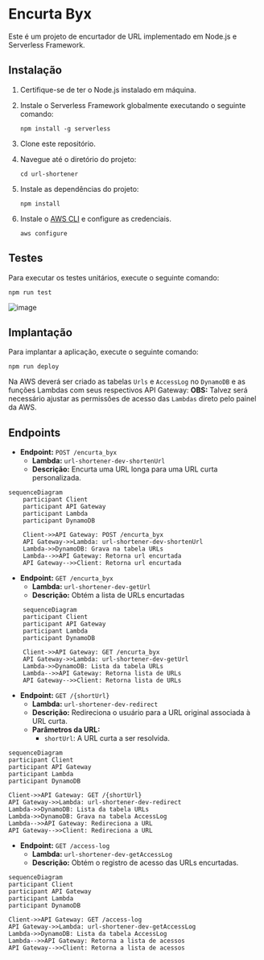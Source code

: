 # Encurta Byx

Este é um projeto de encurtador de URL implementado em Node.js e Serverless Framework.

## Instalação

1. Certifique-se de ter o Node.js instalado em máquina.
2. Instale o Serverless Framework globalmente executando o seguinte comando:
   ```
   npm install -g serverless
   ```
3. Clone este repositório.

4. Navegue até o diretório do projeto:

   ```
   cd url-shortener
   ```

5. Instale as dependências do projeto:

   ```
   npm install
   ```

6. Instale o [AWS CLI](https://docs.aws.amazon.com/cli/latest/userguide/getting-started-install.html) e configure as credenciais.

   ```
   aws configure
   ```

## Testes

Para executar os testes unitários, execute o seguinte comando:

```
npm run test
```

![image](https://github.com/guimathiago/url-shortener/assets/82674314/ccaa9f77-f89e-4819-a0dd-8debc4cf16de)


## Implantação

Para implantar a aplicação, execute o seguinte comando:

```
npm run deploy
```

Na AWS deverá ser criado as tabelas `Urls` e `AccessLog` no `DynamoDB` e as funções Lambdas com seus respectivos API Gateway:
**OBS:** Talvez será necessário ajustar as permissões de acesso das `Lambdas` direto pelo painel da AWS.

## Endpoints

- **Endpoint:** `POST /encurta_byx`
  - **Lambda:** `url-shortener-dev-shortenUrl`
  - **Descrição:** Encurta uma URL longa para uma URL curta personalizada.

```mermaid
sequenceDiagram
    participant Client
    participant API Gateway
    participant Lambda
    participant DynamoDB

    Client->>API Gateway: POST /encurta_byx
    API Gateway->>Lambda: url-shortener-dev-shortenUrl
    Lambda->>DynamoDB: Grava na tabela URLs
    Lambda-->>API Gateway: Retorna url encurtada
    API Gateway-->>Client: Retorna url encurtada

```

- **Endpoint:** `GET /encurta_byx`
  - **Lambda:** `url-shortener-dev-getUrl`
  - **Descrição:** Obtém a lista de URLs encurtadas

```mermaid
    sequenceDiagram
    participant Client
    participant API Gateway
    participant Lambda
    participant DynamoDB

    Client->>API Gateway: GET /encurta_byx
    API Gateway->>Lambda: url-shortener-dev-getUrl
    Lambda->>DynamoDB: Lista da tabela URLs
    Lambda-->>API Gateway: Retorna lista de URLs
    API Gateway-->>Client: Retorna lista de URLs
```

- **Endpoint:** `GET /{shortUrl}`
  - **Lambda:** `url-shortener-dev-redirect`
  - **Descrição:** Redireciona o usuário para a URL original associada à URL curta.
  - **Parâmetros da URL:**
    - `shortUrl`: A URL curta a ser resolvida.

```mermaid
sequenceDiagram
participant Client
participant API Gateway
participant Lambda
participant DynamoDB

Client->>API Gateway: GET /{shortUrl}
API Gateway->>Lambda: url-shortener-dev-redirect
Lambda->>DynamoDB: Lista da tabela URLs
Lambda->>DynamoDB: Grava na tabela AccessLog
Lambda-->>API Gateway: Redireciona a URL
API Gateway-->>Client: Redireciona a URL
```

- **Endpoint:** `GET /access-log`
  - **Lambda:** `url-shortener-dev-getAccessLog`
  - **Descrição:** Obtém o registro de acesso das URLs encurtadas.

```mermaid
sequenceDiagram
participant Client
participant API Gateway
participant Lambda
participant DynamoDB

Client->>API Gateway: GET /access-log
API Gateway->>Lambda: url-shortener-dev-getAccessLog
Lambda->>DynamoDB: Lista da tabela AccessLog
Lambda-->>API Gateway: Retorna a lista de acessos
API Gateway-->>Client: Retorna a lista de acessos
```
